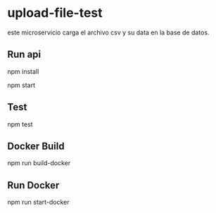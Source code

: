 # upload-file-test
este microservicio carga el archivo csv y su data en la base de datos.
## Run api 


npm install

 
npm start

## Test

npm test

## Docker Build

npm run build-docker

## Run Docker

npm run start-docker
